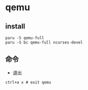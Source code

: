 # qemu

## install
```shell
paru -S qemu-full
paru -S bc qemu-full ncurses-devel
```


## 命令
- 退出
```shell
ctrl+a x # exit qemu
```
